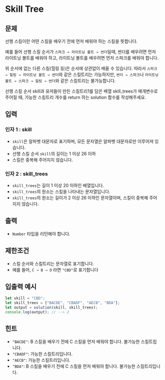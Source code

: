 # Skill Tree

## 문제

선행 스킬이란 어떤 스킬을 배우기 전에 먼저 배워야 하는 스킬을 뜻합니다.

예를 들어 선행 스킬 순서가 `스파크 → 라이트닝 볼트 → 썬더`일때, 썬더를 배우려면 먼저 라이트닝 볼트를 배워야 하고, 라이트닝 볼트를 배우려면 먼저 스파크를 배워야 합니다.

위 순서에 없는 다른 스킬(힐링 등)은 순서에 상관없이 배울 수 있습니다. 따라서 `스파크 → 힐링 → 라이트닝 볼트 → 썬더`와 같은 스킬트리는 가능하지만, `썬더 → 스파크`나 `라이트닝 볼트 → 스파크 → 힐링 → 썬더`와 같은 스킬트리는 불가능합니다.

선행 스킬 순서 skill과 유저들이 만든 스킬트리1를 담은 배열 skill_trees가 매개변수로 주어질 때, 가능한 스킬트리 개수를 return 하는 solution 함수를 작성해주세요.

## 입력

### 인자 1 : skill

- `skill`은 알파벳 대문자로 표기하며, 모든 문자열은 알파벳 대문자로만 이루어져 있습니다.
- 선행 스킬 순서 `skill`의 길이는 1 이상 26 이하
- 스킬은 중복해 주어지지 않습니다.

### 인자 2 : skill_trees

- `skill_trees`는 길이 1 이상 20 이하인 배열입니다.
- `skill_trees`의 원소는 스킬을 나타내는 문자열입니다.
- `skill_trees`의 원소는 길이가 2 이상 26 이하인 문자열이며, 스킬이 중복해 주어지지 않습니다.

## 출력

- `Number` 타입을 리턴해야 합니다.

## 제한조건

- 스킬 순서와 스킬트리는 문자열로 표기합니다.
- 예를 들어, `C → B → D` 라면 `"CBD"`로 표기합니다


## 입출력 예시

```javascript
let skill = "CBD";
let skill_trees = ["BACDE", "CBADF", "AECB", "BDA"];
let output = solution(skill, skill_trees);
console.log(output); // --> 2
```
## 힌트
- `"BACDE"`: B 스킬을 배우기 전에 C 스킬을 먼저 배워야 합니다. 불가능한 스킬트립니다.
- `"CBADF"`: 가능한 스킬트리입니다.
- `"AECB"`: 가능한 스킬트리입니다.
- `"BDA"`: B 스킬을 배우기 전에 C 스킬을 먼저 배워야 합니다. 불가능한 스킬트리입니다.
